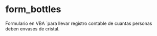 # form_bottles
Formulario en VBA ´para llevar registro contable de cuantas personas deben envases de cristal.

